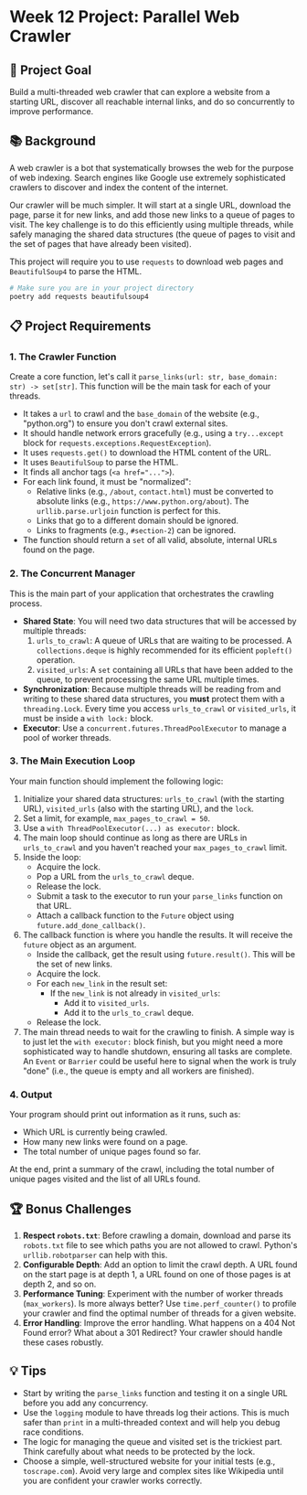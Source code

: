 # Week 12 Project: Parallel Web Crawler

## 🎯 Project Goal

Build a multi-threaded web crawler that can explore a website from a starting URL, discover all reachable internal links, and do so concurrently to improve performance.

## 📚 Background

A web crawler is a bot that systematically browses the web for the purpose of web indexing. Search engines like Google use extremely sophisticated crawlers to discover and index the content of the internet.

Our crawler will be much simpler. It will start at a single URL, download the page, parse it for new links, and add those new links to a queue of pages to visit. The key challenge is to do this efficiently using multiple threads, while safely managing the shared data structures (the queue of pages to visit and the set of pages that have already been visited).

This project will require you to use `requests` to download web pages and `BeautifulSoup4` to parse the HTML.

```bash
# Make sure you are in your project directory
poetry add requests beautifulsoup4
```

## 📋 Project Requirements

### 1. The Crawler Function

Create a core function, let's call it `parse_links(url: str, base_domain: str) -> set[str]`. This function will be the main task for each of your threads.

- It takes a `url` to crawl and the `base_domain` of the website (e.g., "python.org") to ensure you don't crawl external sites.
- It should handle network errors gracefully (e.g., using a `try...except` block for `requests.exceptions.RequestException`).
- It uses `requests.get()` to download the HTML content of the URL.
- It uses `BeautifulSoup` to parse the HTML.
- It finds all anchor tags (`<a href="...">`).
- For each link found, it must be "normalized":
  - Relative links (e.g., `/about`, `contact.html`) must be converted to absolute links (e.g., `https://www.python.org/about`). The `urllib.parse.urljoin` function is perfect for this.
  - Links that go to a different domain should be ignored.
  - Links to fragments (e.g., `#section-2`) can be ignored.
- The function should return a `set` of all valid, absolute, internal URLs found on the page.

### 2. The Concurrent Manager

This is the main part of your application that orchestrates the crawling process.

- **Shared State**: You will need two data structures that will be accessed by multiple threads:
  1.  `urls_to_crawl`: A queue of URLs that are waiting to be processed. A `collections.deque` is highly recommended for its efficient `popleft()` operation.
  2.  `visited_urls`: A `set` containing all URLs that have been added to the queue, to prevent processing the same URL multiple times.
- **Synchronization**: Because multiple threads will be reading from and writing to these shared data structures, you **must** protect them with a `threading.Lock`. Every time you access `urls_to_crawl` or `visited_urls`, it must be inside a `with lock:` block.
- **Executor**: Use a `concurrent.futures.ThreadPoolExecutor` to manage a pool of worker threads.

### 3. The Main Execution Loop

Your main function should implement the following logic:

1.  Initialize your shared data structures: `urls_to_crawl` (with the starting URL), `visited_urls` (also with the starting URL), and the `lock`.
2.  Set a limit, for example, `max_pages_to_crawl = 50`.
3.  Use a `with ThreadPoolExecutor(...) as executor:` block.
4.  The main loop should continue as long as there are URLs in `urls_to_crawl` and you haven't reached your `max_pages_to_crawl` limit.
5.  Inside the loop:
    - Acquire the lock.
    - Pop a URL from the `urls_to_crawl` deque.
    - Release the lock.
    - Submit a task to the executor to run your `parse_links` function on that URL.
    - Attach a callback function to the `Future` object using `future.add_done_callback()`.
6.  The callback function is where you handle the results. It will receive the `future` object as an argument.
    - Inside the callback, get the result using `future.result()`. This will be the set of new links.
    - Acquire the lock.
    - For each `new_link` in the result set:
      - If the `new_link` is not already in `visited_urls`:
        - Add it to `visited_urls`.
        - Add it to the `urls_to_crawl` deque.
    - Release the lock.
7.  The main thread needs to wait for the crawling to finish. A simple way is to just let the `with executor:` block finish, but you might need a more sophisticated way to handle shutdown, ensuring all tasks are complete. An `Event` or `Barrier` could be useful here to signal when the work is truly "done" (i.e., the queue is empty and all workers are finished).

### 4. Output

Your program should print out information as it runs, such as:

- Which URL is currently being crawled.
- How many new links were found on a page.
- The total number of unique pages found so far.

At the end, print a summary of the crawl, including the total number of unique pages visited and the list of all URLs found.

## 🏆 Bonus Challenges

1.  **Respect `robots.txt`**: Before crawling a domain, download and parse its `robots.txt` file to see which paths you are not allowed to crawl. Python's `urllib.robotparser` can help with this.
2.  **Configurable Depth**: Add an option to limit the crawl depth. A URL found on the start page is at depth 1, a URL found on one of those pages is at depth 2, and so on.
3.  **Performance Tuning**: Experiment with the number of worker threads (`max_workers`). Is more always better? Use `time.perf_counter()` to profile your crawler and find the optimal number of threads for a given website.
4.  **Error Handling**: Improve the error handling. What happens on a 404 Not Found error? What about a 301 Redirect? Your crawler should handle these cases robustly.

## 💡 Tips

- Start by writing the `parse_links` function and testing it on a single URL before you add any concurrency.
- Use the `logging` module to have threads log their actions. This is much safer than `print` in a multi-threaded context and will help you debug race conditions.
- The logic for managing the queue and visited set is the trickiest part. Think carefully about what needs to be protected by the lock.
- Choose a simple, well-structured website for your initial tests (e.g., `toscrape.com`). Avoid very large and complex sites like Wikipedia until you are confident your crawler works correctly.
